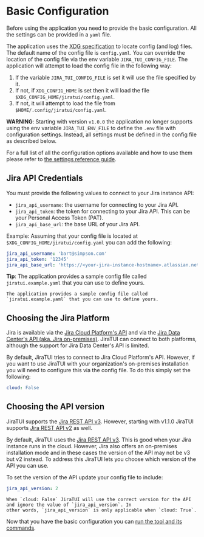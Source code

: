 # Basic Configuration

Before using the application you need to provide the basic configuration. All the settings can be provided in a `yaml`
file.

The application uses the [XDG specification](https://specifications.freedesktop.org/basedir-spec/latest/) to locate
config (and log) files. The default name of the config file is `config.yaml`. You can override the location of the
config file via the env variable `JIRA_TUI_CONFIG_FILE`. The application will attempt to load the config
file in the following way:

1. If the variable `JIRA_TUI_CONFIG_FILE` is set it will use the file specified by it.
2. If not, if `XDG_CONFIG_HOME` is set then it will load the file `$XDG_CONFIG_HOME/jiratui/config.yaml`.
3. If not, it will attempt to load the file from `$HOME/.config/jiratui/config.yaml`.

**WARNING**: Starting with version `v1.0.0` the application no longer supports using the env variable
`JIRA_TUI_ENV_FILE` to define the `.env` file with configuration settings. Instead, all settings must be defined in the
config file as described below.

For a full list of all the configuration options available and how to use them please refer to
[the settings reference guide](/users/configuration/reference.md).

## Jira API Credentials

You must provide the following values to connect to your Jira instance API:

- `jira_api_username`: the username for connecting to your Jira API.
- `jira_api_token`: the token for connecting to your Jira API. This can be your Personal Access Token (PAT).
- `jira_api_base_url`: the base URL of your Jira API.

Example: Assuming that your config file is located at `$XDG_CONFIG_HOME/jiratui/config.yaml` you can add the following:

```yaml
jira_api_username: 'bart@simpson.com'
jira_api_token: '12345'
jira_api_base_url: 'https://<your-jira-instance-hostname>.atlassian.net'
```

**Tip**: The application provides a sample config file called `jiratui.example.yaml` that you can use to define yours.

```{tip}
The application provides a sample config file called `jiratui.example.yaml` that you can use to define yours.
```

## Choosing the Jira Platform

Jira is available via the [Jira Cloud Platform's API](https://developer.atlassian.com/cloud/jira/platform/rest/v3/intro/#about)
and via the [Jira Data Center's API (aka. Jira on-premises)](https://developer.atlassian.com/server/jira/platform/rest/v11001/intro/#gettingstarted).
JiraTUI can connect to both platforms, although the support for Jira Data Center's API is limited.

By default, JiraTUI tries to connect to Jira Cloud Platform's API. However, if you want to use JiraTUI with your
organization's on-premises installation you will need to configure this via the config file. To do this simply set the
following:

```yaml
cloud: False
```

## Choosing the API version

JiraTUI supports the [Jira REST API v3](https://developer.atlassian.com/cloud/jira/platform/rest/v3/intro/). However,
starting with v1.1.0 JiraTUI supports [Jira REST API v2](https://developer.atlassian.com/cloud/jira/platform/rest/v2/intro/) as
well.

By default, JiraTUI uses the [Jira REST API v3](https://developer.atlassian.com/cloud/jira/platform/rest/v3/intro/).
This is good when your Jira instance runs in the cloud. However, Jira also offers an on-premises installation mode and
in these cases the version of the API may not be v3 but v2 instead. To address this JiraTUI lets you choose which
version of the API you can use.

To set the version of the API update your config file to include:

```yaml
jira_api_version: 2
```

```{Important}
When `cloud: False` JiraTUI will use the correct version for the API and ignore the value of `jira_api_version`. In
other words, `jira_api_version` is only applicable when `cloud: True`.
```

Now that you have the basic configuration you can [run the tool and its commands](/users/usage/index).
